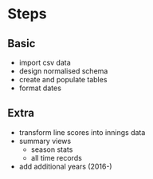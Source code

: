 # Steps

## Basic

* import csv data
* design normalised schema
* create and populate tables
* format dates

## Extra

* transform line scores into innings data
* summary views
   * season stats
   * all time records
* add additional years (2016-)